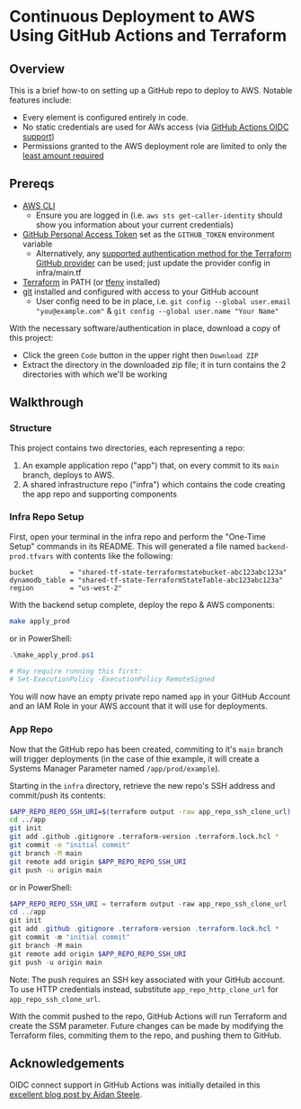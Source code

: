 # Continuous Deployment to AWS Using GitHub Actions and Terraform

## Overview

This is a brief how-to on setting up a GitHub repo to deploy to AWS. Notable features include:

* Every element is configured entirely in code.
* No static credentials are used for AWs access (via [GitHub Actions OIDC support](https://github.com/github/roadmap/issues/249))
* Permissions granted to the AWS deployment role are limited to only the [least amount required](https://en.wikipedia.org/wiki/Principle_of_least_privilege)

## Prereqs

* [AWS CLI](https://aws.amazon.com/cli/)
  * Ensure you are logged in (i.e. `aws sts get-caller-identity` should show you information about your current credentials)
* [GitHub Personal Access Token](https://docs.github.com/en/authentication/keeping-your-account-and-data-secure/creating-a-personal-access-token) set as the `GITHUB_TOKEN` environment variable
  * Alternatively, any [supported authentication method for the Terraform GitHub provider](https://registry.terraform.io/providers/integrations/github/latest/docs#authentication) can be used; just update the provider config in infra/main.tf
* [Terraform](https://www.terraform.io/) in PATH (or [tfenv](https://github.com/tfutils/tfenv) installed)
* [git](https://git-scm.com/) installed and configured with access to your GitHub account
  * User config need to be in place, i.e. `git config --global user.email "you@example.com"` & `git config --global user.name "Your Name"`

With the necessary software/authentication in place, download a copy of this project:

* Click the green `Code` button in the upper right then `Download ZIP`
* Extract the directory in the downloaded zip file; it in turn contains the 2 directories with which we'll be working

## Walkthrough

### Structure

This project contains two directories, each representing a repo:

1. An example application repo ("app") that, on every commit to its `main` branch, deploys to AWS.
2. A shared infrastructure repo ("infra") which contains the code creating the app repo and supporting components

### Infra Repo Setup

First, open your terminal in the infra repo and perform the "One-Time Setup" commands in its README. This will generated a file named `backend-prod.tfvars` with contents like the following:

```
bucket         = "shared-tf-state-terraformstatebucket-abc123abc123a"
dynamodb_table = "shared-tf-state-TerraformStateTable-abc123abc123a"
region         = "us-west-2"
```

With the backend setup complete, deploy the repo & AWS components:

```bash
make apply_prod
```

or in PowerShell:
```powershell
.\make_apply_prod.ps1

# May require running this first:
# Set-ExecutionPolicy -ExecutionPolicy RemoteSigned
```

You will now have an empty private repo named `app` in your GitHub Account and an IAM Role in your AWS account that it will use for deployments.

### App Repo

Now that the GitHub repo has been created, commiting to it's `main` branch will trigger deployments (in the case of thie example, it will create a Systems Manager Parameter named `/app/prod/example`).

Starting in the `infra` directory, retrieve the new repo's SSH address and commit/push its contents:

```bash
$APP_REPO_REPO_SSH_URI=$(terraform output -raw app_repo_ssh_clone_url)
cd ../app
git init
git add .github .gitignore .terraform-version .terraform.lock.hcl *
git commit -m "initial commit"
git branch -M main
git remote add origin $APP_REPO_REPO_SSH_URI
git push -u origin main
```

or in PowerShell:
```powershell
$APP_REPO_REPO_SSH_URI = terraform output -raw app_repo_ssh_clone_url
cd ../app
git init
git add .github .gitignore .terraform-version .terraform.lock.hcl *
git commit -m "initial commit"
git branch -M main
git remote add origin $APP_REPO_REPO_SSH_URI
git push -u origin main
```

Note: The push requires an SSH key associated with your GitHub account. To use HTTP credentials instead, substitute `app_repo_http_clone_url` for `app_repo_ssh_clone_url`.

With the commit pushed to the repo, GitHub Actions will run Terraform and create the SSM parameter. Future changes can be made by modifying the Terraform files, commiting them to the repo, and pushing them to GitHub.

## Acknowledgements

OIDC connect support in GitHub Actions was initially detailed in this [excellent blog post by Aidan Steele](https://awsteele.com/blog/2021/09/15/aws-federation-comes-to-github-actions.html).

